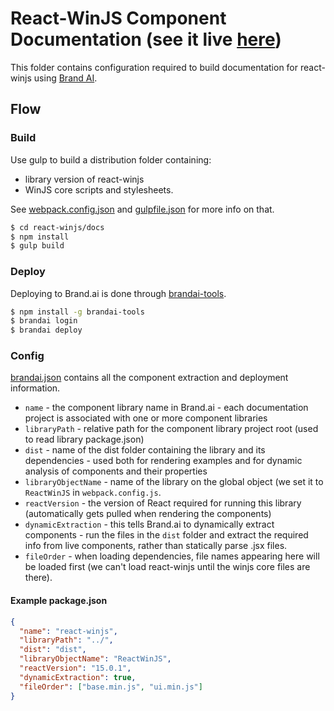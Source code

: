 # React-WinJS Component Documentation (see it live [here](https://brandai.com/styleguide/WinJS))

This folder contains configuration required to build documentation for react-winjs using [Brand AI](https://brand.ai).

## Flow
### Build
Use gulp to build a distribution folder containing:
* library version of react-winjs
* WinJS core scripts and stylesheets.

See [webpack.config.json](https://github.com/winjs/react-winjs/blob/master/docs/webpack.config.js) and [gulpfile.json](https://github.com/winjs/react-winjs/blob/master/docs/gulpfile.js) for more info on that.

```sh
$ cd react-winjs/docs
$ npm install
$ gulp build
```

### Deploy
Deploying to Brand.ai is done through [brandai-tools](https://github.com/brandai/brandai-tools).
```sh
$ npm install -g brandai-tools
$ brandai login
$ brandai deploy
```

### Config
[brandai.json](https://github.com/brandai/react-winjs/blob/master/docs/brandai.json) contains all the component extraction and deployment information.

* `name` - the component library name in Brand.ai - each documentation project is associated with one or more component libraries
* `libraryPath` - relative path for the component library project root (used to read library package.json)
* `dist` - name of the dist folder containing the library and its dependencies - used both for rendering examples and for dynamic analysis of components and their properties
* `libraryObjectName` - name of the library on the global object (we set it to `ReactWinJS` in `webpack.config.js`.
* `reactVersion` - the version of React required for running this library (automatically gets pulled when rendering the components)
* `dynamicExtraction` - this tells Brand.ai to dynamically extract components - run the files in the `dist` folder and extract the required info from live components, rather than statically parse .jsx files.
* `fileOrder` - when loading dependencies, file names appearing here will be loaded first (we can't load react-winjs until the winjs core files are there).

#### Example package.json
```json
{
  "name": "react-winjs",
  "libraryPath": "../",
  "dist": "dist",
  "libraryObjectName": "ReactWinJS",
  "reactVersion": "15.0.1",
  "dynamicExtraction": true,
  "fileOrder": ["base.min.js", "ui.min.js"]
}
